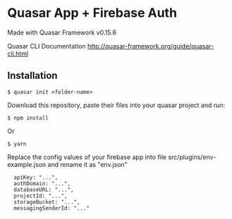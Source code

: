 # Quasar App + Firebase Auth

Made with Quasar Framework v0.15.6

Quasar CLI Documentation http://quasar-framework.org/guide/quasar-cli.html

## Installation

`$ quasar init <folder-name>`

Download this repository, paste their files into your quasar project and run:

`$ npm install`

Or

`$ yarn`


Replace the config values of your firebase app into file src/plugins/env-example.json and
rename it as "env.json"

```
  apiKey: "...",
  authDomain: "...",
  databaseURL: "...",
  projectId: "...",
  storageBucket: "...",
  messagingSenderId: "..."
  
```
